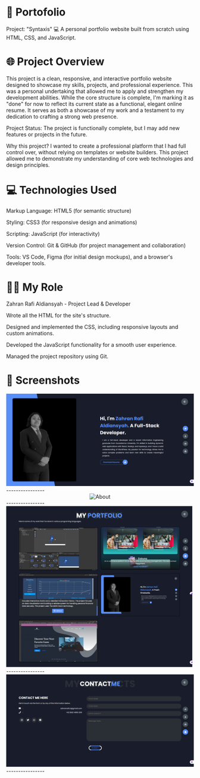 # 📝 Portofolio
Project: "Syntaxis" 💻
A personal portfolio website built from scratch using HTML, CSS, and JavaScript.

# 🌐 Project Overview
This project is a clean, responsive, and interactive portfolio website designed to showcase my skills, projects, and professional experience. This was a personal undertaking that allowed me to apply and strengthen my development abilities. While the core structure is complete, I'm marking it as "done" for now to reflect its current state as a functional, elegant online resume. It serves as both a showcase of my work and a testament to my dedication to crafting a strong web presence.

Project Status: The project is functionally complete, but I may add new features or projects in the future.

Why this project? I wanted to create a professional platform that I had full control over, without relying on templates or website builders. This project allowed me to demonstrate my understanding of core web technologies and design principles.

# 💻 Technologies Used
Markup Language: HTML5 (for semantic structure)

Styling: CSS3 (for responsive design and animations)

Scripting: JavaScript (for interactivity)

Version Control: Git & GitHub (for project management and collaboration)

Tools: VS Code, Figma (for initial design mockups), and a browser's developer tools.

# 🧑‍💻 My Role
Zahran Rafi Aldiansyah - Project Lead & Developer

Wrote all the HTML for the site's structure.

Designed and implemented the CSS, including responsive layouts and custom animations.

Developed the JavaScript functionality for a smooth user experience.

Managed the project repository using Git.

# 📸 Screenshots

<div align="center">
  <img src="screenshots/home.png" alt="Home">
</div>
----------------
<div align="center">
  <img src="screenshots/about" alt="About">
</div>
----------------
<div align="center">
  <img src="screenshots/portofolio.png" alt="Portofolio">
</div>
----------------
<div align="center">
  <img src="screenshots/contact.png" alt="Contact">
</div>
----------------
